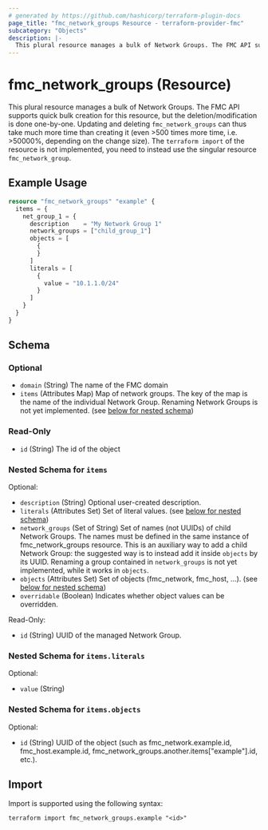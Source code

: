 ```yaml
---
# generated by https://github.com/hashicorp/terraform-plugin-docs
page_title: "fmc_network_groups Resource - terraform-provider-fmc"
subcategory: "Objects"
description: |-
  This plural resource manages a bulk of Network Groups. The FMC API supports quick bulk creation for this resource, but the deletion/modification is done one-by-one. Updating and deleting fmc_network_groups can thus take much more time than creating it (even >500 times more time, i.e. >50000%, depending on the change size). The terraform import of the resource is not implemented, you need to instead use the singular resource fmc_network_group.
---
```


# fmc_network_groups (Resource)

This plural resource manages a bulk of Network Groups. The FMC API supports quick bulk creation for this resource, but the deletion/modification is done one-by-one. Updating and deleting `fmc_network_groups` can thus take much more time than creating it (even >500 times more time, i.e. >50000%, depending on the change size). The `terraform import` of the resource is not implemented, you need to instead use the singular resource `fmc_network_group`.

## Example Usage

```terraform
resource "fmc_network_groups" "example" {
  items = {
    net_group_1 = {
      description    = "My Network Group 1"
      network_groups = ["child_group_1"]
      objects = [
        {
        }
      ]
      literals = [
        {
          value = "10.1.1.0/24"
        }
      ]
    }
  }
}
```

<!-- schema generated by tfplugindocs -->
## Schema

### Optional

- `domain` (String) The name of the FMC domain
- `items` (Attributes Map) Map of network groups. The key of the map is the name of the individual Network Group. Renaming Network Groups is not yet implemented. (see [below for nested schema](#nestedatt--items))

### Read-Only

- `id` (String) The id of the object

<a id="nestedatt--items"></a>
### Nested Schema for `items`

Optional:

- `description` (String) Optional user-created description.
- `literals` (Attributes Set) Set of literal values. (see [below for nested schema](#nestedatt--items--literals))
- `network_groups` (Set of String) Set of names (not UUIDs) of child Network Groups. The names must be defined in the same instance of fmc_network_groups resource. This is an auxiliary way to add a child Network Group: the suggested way is to instead add it inside `objects` by its UUID. Renaming a group contained in `network_groups` is not yet implemented, while it works in `objects`.
- `objects` (Attributes Set) Set of objects (fmc_network, fmc_host, ...). (see [below for nested schema](#nestedatt--items--objects))
- `overridable` (Boolean) Indicates whether object values can be overridden.

Read-Only:

- `id` (String) UUID of the managed Network Group.

<a id="nestedatt--items--literals"></a>
### Nested Schema for `items.literals`

Optional:

- `value` (String)


<a id="nestedatt--items--objects"></a>
### Nested Schema for `items.objects`

Optional:

- `id` (String) UUID of the object (such as fmc_network.example.id, fmc_host.example.id, fmc_network_groups.another.items["example"].id, etc.).

## Import

Import is supported using the following syntax:

```shell
terraform import fmc_network_groups.example "<id>"
```
